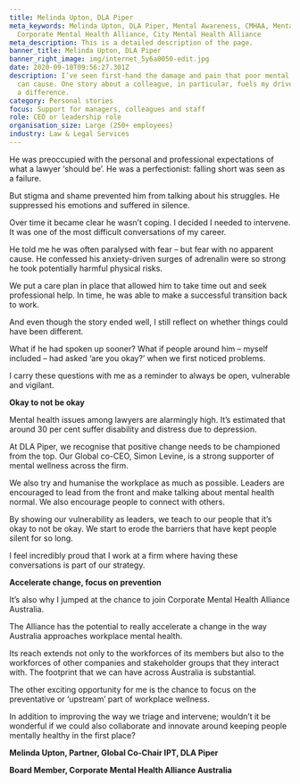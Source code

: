 ```yaml
---
title: Melinda Upton, DLA Piper
meta_keywords: Melinda Upton, DLA Piper, Mental Awareness, CMHAA, Mental Health,
  Corporate Mental Health Alliance, City Mental Health Alliance
meta_description: This is a detailed description of the page.
banner_title: Melinda Upton, DLA Piper
banner_right_image: img/internet_5y6a0050-edit.jpg
date: 2020-09-10T09:56:27.301Z
description: I’ve seen first-hand the damage and pain that poor mental health
  can cause. One story about a colleague, in particular, fuels my drive to make
  a difference.
category: Personal stories
focus: Support for managers, colleagues and staff
role: CEO or leadership role
organisation_size: Large (250+ employees)
industry: Law & Legal Services
---
```

He was preoccupied with the personal and professional expectations of what a lawyer ‘should be’. He was a perfectionist: falling short was seen as a failure.

But stigma and shame prevented him from talking about his struggles. He suppressed his emotions and suffered in silence.

Over time it became clear he wasn’t coping. I decided I needed to intervene. It was one of the most difficult conversations of my career.

He told me he was often paralysed with fear – but fear with no apparent cause. He confessed his anxiety-driven surges of adrenalin were so strong he took potentially harmful physical risks.

We put a care plan in place that allowed him to take time out and seek professional help. In time, he was able to make a successful transition back to work.

And even though the story ended well, I still reflect on whether things could have been different.

What if he had spoken up sooner? What if people around him – myself included – had asked ‘are you okay?’ when we first noticed problems.

I carry these questions with me as a reminder to always be open, vulnerable and vigilant.

**Okay to not be okay**

Mental health issues among lawyers are alarmingly high. It’s estimated that around 30 per cent suffer disability and distress due to depression.

At DLA Piper, we recognise that positive change needs to be championed from the top. Our Global co-CEO, Simon Levine, is a strong supporter of mental wellness across the firm.

We also try and humanise the workplace as much as possible. Leaders are encouraged to lead from the front and make talking about mental health normal. We also encourage people to connect with others.

By showing our vulnerability as leaders, we teach to our people that it’s okay to not be okay. We start to erode the barriers that have kept people silent for so long.

I feel incredibly proud that I work at a firm where having these conversations is part of our strategy.

**Accelerate change, focus on prevention**

It’s also why I jumped at the chance to join Corporate Mental Health Alliance Australia.

The Alliance has the potential to really accelerate a change in the way Australia approaches workplace mental health.

Its reach extends not only to the workforces of its members but also to the workforces of other companies and stakeholder groups that they interact with. The footprint that we can have across Australia is substantial.

The other exciting opportunity for me is the chance to focus on the preventative or ‘upstream’ part of workplace wellness.

In addition to improving the way we triage and intervene; wouldn’t it be wonderful if we could also collaborate and innovate around keeping people mentally healthy in the first place?

**Melinda Upton, Partner, Global Co-Chair IPT, DLA Piper**

**Board Member, Corporate Mental Health Alliance Australia**